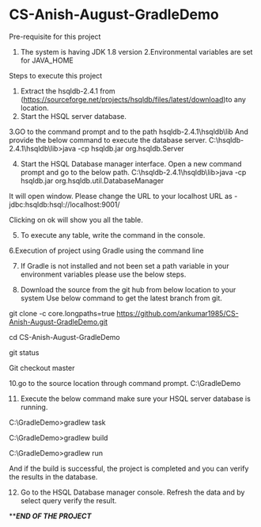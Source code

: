 # CS-Anish-August-GradleDemo
Pre-requisite for this project

1. The system is having JDK 1.8 version 
2.Environmental variables are set for JAVA_HOME

Steps to execute this project

1. Extract the hsqldb-2.4.1 from (https://sourceforge.net/projects/hsqldb/files/latest/download)to any location. 
2. Start the HSQL server database.

3.GO to the command prompt and to the path hsqldb-2.4.1\hsqldb\lib And provide the below command to execute the database server. C:<system location>\hsqldb-2.4.1\hsqldb\lib>java -cp hsqldb.jar org.hsqldb.Server

4. Start the HSQL Database manager interface. Open a new command prompt and go to the below path. C:<system location>\hsqldb-2.4.1\hsqldb\lib>java -cp hsqldb.jar org.hsqldb.util.DatabaseManager

It will open window. Please change the URL to your localhost URL as - jdbc:hsqldb:hsql://localhost:9001/

Clicking on ok will show you all the table.

5. To execute any table, write the command in the console.

6.Execution of project using Gradle using the command line

7. If Gradle is not installed and not been set a path variable in your environment variables please use the below steps.

9. Download the source from the git hub from below location to your system Use below command to get the latest branch from git.

  git clone -c core.longpaths=true https://github.com/ankumar1985/CS-Anish-August-GradleDemo.git

  cd CS-Anish-August-GradleDemo

  git status

  Git checkout master

10.go to the source location through command prompt. C:<system path>\GradleDemo

11. Execute the below command make sure your HSQL server database is running.

  C:<system path>\GradleDemo>gradlew task

  C:<system path>\GradleDemo>gradlew build

  C:<system path>\GradleDemo>gradlew run

And if the build is successful, the project is completed and you can verify the results in the database.

12. Go to the HSQL Database manager console. Refresh the data and by select query verify the result.

*************END OF THE PROJECT***********






